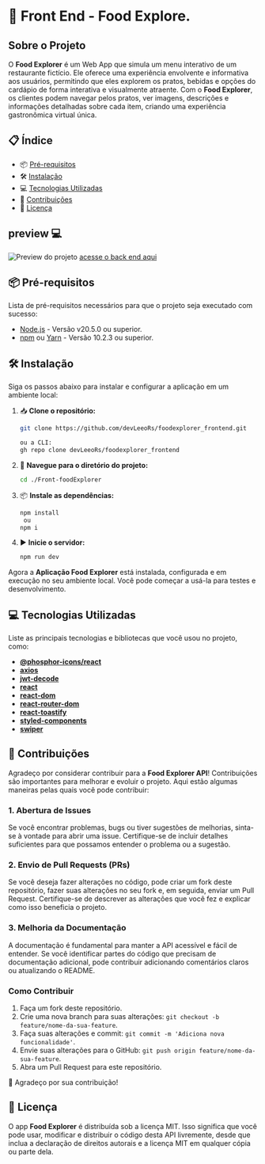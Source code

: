 # 🍕 Front End - Food Explore.

## Sobre o Projeto

O **Food Explorer** é um Web App que simula um menu interativo de um restaurante fictício. Ele oferece uma experiência envolvente e informativa aos usuários, permitindo que eles explorem os pratos, bebidas e opções do cardápio de forma interativa e visualmente atraente. Com o **Food Explorer**, os clientes podem navegar pelos pratos, ver imagens, descrições e informações detalhadas sobre cada item, criando uma experiência gastronômica virtual única.

## 📋 Índice

- 📦 [Pré-requisitos](#-pré-requisitos)
- 🛠️ [Instalação](#%EF%B8%8F-instalação)
- 💻 [Tecnologias Utilizadas](#-tecnologias-utilizadas)
- 🤝 [Contribuições](#-contribuições)
- 📄 [Licença](#-licença)

## preview 💻

![Preview do projeto](https://cdn.discordapp.com/attachments/1131335270973841550/1171846026315964497/mockoup_food_explorer.jpg?ex=655e29a8&is=654bb4a8&hm=47d84de15ebfac62ba70f955f5ed6420d834124b426ac21741d0d60f64da0fcf&)
[acesse o back end aqui](https://github.com/devLeeoRs/RockeatNotes_Backend)


## 📦 Pré-requisitos

Lista de pré-requisitos necessários para que o projeto seja executado com sucesso:

- [Node.js](https://nodejs.org/) - Versão v20.5.0 ou superior.
- [npm](https://www.npmjs.com/) ou [Yarn](https://yarnpkg.com/) - Versão 10.2.3 ou superior.

## 🛠️ Instalação

Siga os passos abaixo para instalar e configurar a aplicação em um ambiente local:

1. 📥 **Clone o repositório:**

   ```bash
   git clone https://github.com/devLeeoRs/foodexplorer_frontend.git

   ou a CLI:
   gh repo clone devLeeoRs/foodexplorer_frontend
   ```

2. 📂 **Navegue para o diretório do projeto:**

   ```bash
   cd ./Front-foodExplorer
   ```

3. 📦 **Instale as dependências:**

   ```bash
   npm install
    ou
   npm i
   ```

4. ▶️ **Inicie o servidor:**

   ```bash
   npm run dev
   ```

Agora a **Aplicação Food Explorer** está instalada, configurada e em execução no seu ambiente local. Você pode começar a usá-la para testes e desenvolvimento.

## 💻 Tecnologias Utilizadas

Liste as principais tecnologias e bibliotecas que você usou no projeto, como:

- [**@phosphor-icons/react**](https://github.com/phosphor-icons/phosphor-react)
- [**axios**](https://axios-http.com/)
- [**jwt-decode**](https://www.npmjs.com/package/jwt-decode)
- [**react**](https://reactjs.org/)
- [**react-dom**](https://reactjs.org/)
- [**react-router-dom**](https://reactrouter.com/web/guides/quick-start)
- [**react-toastify**](https://fkhadra.github.io/react-toastify/introduction)
- [**styled-components**](https://styled-components.com/)
- [**swiper**](https://swiperjs.com/swiper-api)

## 🤝 Contribuições

Agradeço por considerar contribuir para a **Food Explorer API**! Contribuições são importantes para melhorar e evoluir o projeto. Aqui estão algumas maneiras pelas quais você pode contribuir:

### 1. Abertura de Issues

Se você encontrar problemas, bugs ou tiver sugestões de melhorias, sinta-se à vontade para abrir uma issue. Certifique-se de incluir detalhes suficientes para que possamos entender o problema ou a sugestão.

### 2. Envio de Pull Requests (PRs)

Se você deseja fazer alterações no código, pode criar um fork deste repositório, fazer suas alterações no seu fork e, em seguida, enviar um Pull Request. Certifique-se de descrever as alterações que você fez e explicar como isso beneficia o projeto.

### 3. Melhoria da Documentação

A documentação é fundamental para manter a API acessível e fácil de entender. Se você identificar partes do código que precisam de documentação adicional, pode contribuir adicionando comentários claros ou atualizando o README.

### Como Contribuir

1. Faça um fork deste repositório.
2. Crie uma nova branch para suas alterações: `git checkout -b feature/nome-da-sua-feature`.
3. Faça suas alterações e commit: `git commit -m 'Adiciona nova funcionalidade'`.
4. Envie suas alterações para o GitHub: `git push origin feature/nome-da-sua-feature`.
5. Abra um Pull Request para este repositório.

🤝 Agradeço por sua contribuição!

## 📄 Licença

O app **Food Explorer** é distribuída sob a licença MIT. Isso significa que você pode usar, modificar e distribuir o código desta API livremente, desde que inclua a declaração de direitos autorais e a licença MIT em qualquer cópia ou parte dela.
